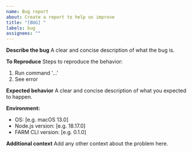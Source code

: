 ```yaml
---
name: Bug report
about: Create a report to help us improve
title: "[BUG] "
labels: bug
assignees: ""
---
```


**Describe the bug**
A clear and concise description of what the bug is.

**To Reproduce**
Steps to reproduce the behavior:

1. Run command '...'
2. See error

**Expected behavior**
A clear and concise description of what you expected to happen.

**Environment:**

- OS: [e.g. macOS 13.0]
- Node.js version: [e.g. 18.17.0]
- FARM CLI version: [e.g. 0.1.0]

**Additional context**
Add any other context about the problem here.
